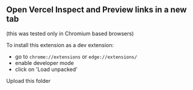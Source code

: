 ## Open Vercel Inspect and Preview links in a new tab

(this was tested only in Chromium based browsers)

To install this extension as a dev extension:

- go to `chrome://extensions` or `edge://extensions/`
- enable developer mode
- click on 'Load unpacked'

Upload this folder
